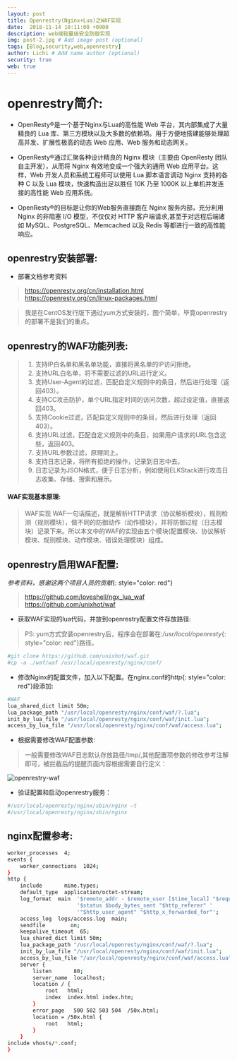 ```yaml
---
layout: post
title: Openrestry(Nginx+Lua)之WAF实现
date:  2018-11-14 10:11:00 +0900  
description: web端轻量级安全防御实现
img: post-2.jpg # Add image post (optional)
tags: [Blog,security,web,openrestry]
author: Lichi # Add name author (optional)
security: true
web: true
---
```


# openrestry简介:

- OpenResty®是一个基于Nginx与Lua的高性能 Web 平台，其内部集成了大量精良的 Lua 库、第三方模块以及大多数的依赖项。用于方便地搭建能够处理超高并发、扩展性极高的动态 Web 应用、Web 服务和动态网关。

- OpenResty®通过汇聚各种设计精良的 Nginx 模块（主要由 OpenResty 团队自主开发），从而将 Nginx 有效地变成一个强大的通用 Web 应用平台。这样，Web 开发人员和系统工程师可以使用 Lua 脚本语言调动 Nginx 支持的各种 C 以及 Lua 模块，快速构造出足以胜任 10K 乃至 1000K 以上单机并发连接的高性能 Web 应用系统。

- OpenResty®的目标是让你的Web服务直接跑在 Nginx 服务内部，充分利用 Nginx 的非阻塞 I/O 模型，不仅仅对 HTTP 客户端请求,甚至于对远程后端诸如 MySQL、PostgreSQL、Memcached 以及 Redis 等都进行一致的高性能响应。

## openrestry安装部署:

- 部署文档参考资料

> https://openresty.org/cn/installation.html
https://openresty.org/cn/linux-packages.html

> 我是在CentOS发行版下通过yum方式安装的，图个简单，毕竟openrestry的部署不是我们的重点。

## openrestry的WAF功能列表:

> 1. 支持IP白名单和黑名单功能，直接将黑名单的IP访问拒绝。
> 2. 支持URL白名单，将不需要过滤的URL进行定义。
> 3. 支持User-Agent的过滤，匹配自定义规则中的条目，然后进行处理（返回403）。
> 4. 支持CC攻击防护，单个URL指定时间的访问次数，超过设定值，直接返回403。
> 5. 支持Cookie过滤，匹配自定义规则中的条目，然后进行处理（返回403）。
> 6. 支持URL过滤，匹配自定义规则中的条目，如果用户请求的URL包含这些，返回403。
> 7. 支持URL参数过滤，原理同上。
> 8. 支持日志记录，将所有拒绝的操作，记录到日志中去。
> 9. 日志记录为JSON格式，便于日志分析，例如使用ELKStack进行攻击日志收集、存储、搜索和展示。

#### WAF实现基本原理:

> WAF实现 WAF一句话描述，就是解析HTTP请求（协议解析模块），规则检测（规则模块），做不同的防御动作（动作模块），并将防御过程（日志模块）记录下来。所以本文中的WAF的实现由五个模块(配置模块、协议解析模块、规则模块、动作模块、错误处理模块）组成。

## openrestry启用WAF配置:

*参考资料，感谢这两个项目人员的贡献*{: style="color: red"}

> https://github.com/loveshell/ngx_lua_waf
https://github.com/unixhot/waf

- 获取WAF实现的lua代码，并放到openrestry配置文件存放路径:

> PS: yum方式安装openrestry后，程序会在部署在:*/usr/local/openresty*{: style="color: red"}路径。

```bash
#git clone https://github.com/unixhot/waf.git
#cp -a ./waf/waf /usr/local/openresty/nginx/conf/
```

- 修改Nginx的配置文件，加入以下配置。在nginx.conf的*http*{: style="color: red"}段添加:

```bash
#WAF
lua_shared_dict limit 50m;
lua_package_path "/usr/local/openresty/nginx/conf/waf/?.lua";
init_by_lua_file "/usr/local/openresty/nginx/conf/waf/init.lua";
access_by_lua_file "/usr/local/openresty/nginx/conf/waf/access.lua";
```

- 根据需要修改WAF配置参数:

> 一般需要修改WAF日志默认存放路径/tmp/,其他配置项参数的修改参考注解即可，被拦截后的提醒页面内容根据需要自行定义：

![openrestry-waf]({{site.baseurl}}/assets/img/openrestry-waf.jpg)

- 验证配置和启动openrestry服务：

```bash
#/usr/local/openresty/nginx/sbin/nginx –t
#/usr/local/openresty/nginx/sbin/nginx
```

## nginx配置参考:

```bash
worker_processes  4;
events {
    worker_connections  1024;
}
http {
    include       mime.types;
    default_type  application/octet-stream;
    log_format  main  '$remote_addr - $remote_user [$time_local] "$request" '
                      '$status $body_bytes_sent "$http_referer" '
                      '"$http_user_agent" "$http_x_forwarded_for"';
    access_log  logs/access.log  main;
    sendfile        on;
    keepalive_timeout  65;
    lua_shared_dict limit 50m;
    lua_package_path "/usr/local/openresty/nginx/conf/waf/?.lua";
    init_by_lua_file "/usr/local/openresty/nginx/conf/waf/init.lua";
    access_by_lua_file "/usr/local/openresty/nginx/conf/waf/access.lua";
    server {
        listen       80;
        server_name  localhost;
        location / {
            root   html;
            index  index.html index.htm;
        }
        error_page   500 502 503 504  /50x.html;
        location = /50x.html {
            root   html;
        }
    }
include vhosts/*.conf;
}
```